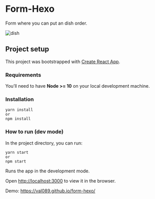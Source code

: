 # Form-Hexo

Form where you can put an dish order.

![dish](https://user-images.githubusercontent.com/30775271/120708858-627a2580-c4bc-11eb-8d2f-35a654db9f54.JPG)

## Project setup

This project was bootstrapped with [Create React App](https://github.com/facebook/create-react-app).

### Requirements

You’ll need to have **Node >= 10** on your local development machine.

### Installation

    yarn install
    or
    npm install

### How to run (dev mode)

In the project directory, you can run:

    yarn start
    or
    npm start

Runs the app in the development mode.

Open [http://localhost:3000](http://localhost:3000) to view it in the browser.

Demo: https://val089.github.io/form-hexo/
